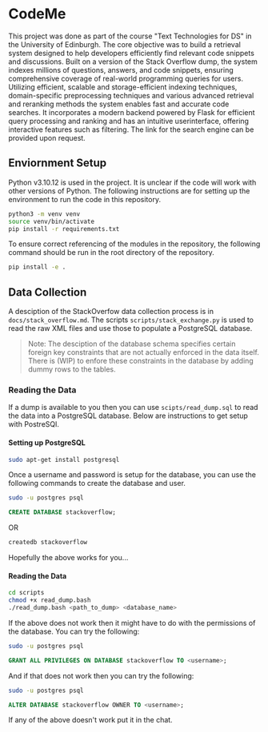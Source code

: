 # CodeMe

This project was done as part of the course "Text Technologies for DS" in the University of Edinburgh. The core objective was to build a retrieval system designed to help developers
efficiently find relevant code snippets and discussions. Built on a version of the Stack Overflow dump, the system indexes millions of questions, answers, and code snippets, ensuring comprehensive coverage of real-world programming queries for users. Utilizing efficient, scalable and storage-efficient indexing techniques, domain-specific preprocessing techniques and various advanced retrieval and reranking methods the system enables fast and accurate code searches. It incorporates a modern backend powered by Flask for efficient query processing and ranking and has an intuitive userinterface, offering interactive features such as filtering. The link for the search engine can be provided upon request.



## Enviornment Setup
Python v3.10.12 is used in the project. It is unclear if the code will work with other versions of Python.
The following instructions are for setting up the environment to run the code in this repository.
```bash
python3 -m venv venv
source venv/bin/activate
pip install -r requirements.txt
```

To ensure correct referencing of the modules in the repository, the following command should be run in the root directory of the repository.
```bash
pip install -e .
```

## Data Collection
A desciption of the StackOverfow data collection process is in `docs/stack_overflow.md`.
The scripts `scripts/stack_exchange.py` is used to read the raw XML files and use those to populate a PostgreSQL database.

> Note: The desciption of the database schema specifies certain foreign key constraints that are not actually enforced in the data itself. There is (WIP) to enfore these constraints in the database by adding dummy rows to the tables.

### Reading the Data
If a dump is available to you then you can use `scipts/read_dump.sql` to read the data into a PostgreSQL database.
Below are instructions to get setup with PostreSQl.

#### Setting up PostgreSQL
```bash
sudo apt-get install postgresql
```
Once a username and password is setup for the database, you can use the following commands to create the database and user.
```bash
sudo -u postgres psql
```
```sql
CREATE DATABASE stackoverflow;
```
OR
```bash
createdb stackoverflow
```

Hopefully the above works for you...

#### Reading the Data
```bash
cd scripts
chmod +x read_dump.bash
./read_dump.bash <path_to_dump> <database_name>
```
If the above does not work then it might have to do with the permissions of the database. You can try the following:
```bash
sudo -u postgres psql
```
```sql
GRANT ALL PRIVILEGES ON DATABASE stackoverflow TO <username>;
```
And if that does not work then you can try the following:
```bash
sudo -u postgres psql
```
```sql
ALTER DATABASE stackoverflow OWNER TO <username>;
```
If any of the above doesn't work put it in the chat.

